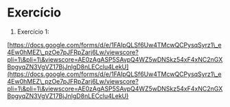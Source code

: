 # Exercício

1. Exercício 1:

[https://docs.google.com/forms/d/e/1FAIpQLSf6Uw4TMcwQCPysqSyrz1\_e4Ew0hMEZ\_pzOe7pJFRpZarj6Lw/viewscore?pli=1\&pli=1\&viewscore=AE0zAgASP5SAvpQ4WZ5wDNSkz54xF4xNC2nGXBpgyqZN3VgVZ17BjJnIgD8nLECclu4LekU](https://docs.google.com/forms/d/e/1FAIpQLSf6Uw4TMcwQCPysqSyrz1\_e4Ew0hMEZ\_pzOe7pJFRpZarj6Lw/viewscore?pli=1\&pli=1\&viewscore=AE0zAgASP5SAvpQ4WZ5wDNSkz54xF4xNC2nGXBpgyqZN3VgVZ17BjJnIgD8nLECclu4LekU)
